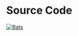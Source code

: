 # Source Code

[![Rats](https://img.shields.io/badge/GitHub-Rats-blue?logo=github)](https://github.com/hjc2/rats)
